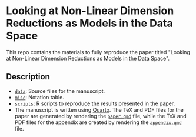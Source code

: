 # Looking at Non-Linear Dimension Reductions as Models in the Data Space

This repo contains the materials to fully reproduce the paper titled "Looking at Non-Linear Dimension Reductions as Models in the Data Space".

## Description

- [`data`](data): Source files for the manuscript.
- [`misc`](misc): Notation table.
- [`scripts`](scripts): R scripts to reproduce the results presented in the paper.
- The manuscript is written using [Quarto](https://quarto.org/). The TeX and PDF files for the paper are generated by rendering the [`paper.qmd`](paper.qmd) file, while the TeX and PDF files for the appendix are created by rendering the [`appendix.qmd`](appendix.qmd) file.
